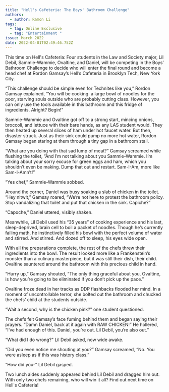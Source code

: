 ```yaml
---
title: "Hell's Cafeteria: The Boys' Bathroom Challenge"
authors:
  - author: Ramon Li
tags:
  - tag: Online Exclusive
  - tag: "Entertainment "
issue: March 2022
date: 2022-04-01T02:49:46.752Z
---
```

This time on Hell's Cafeteria: Four students in the Law and Society major, Lil Debil, Sammie-Wammie, Ovaltine, and Daniel, will be competing in the Boys’ Bathroom Challenge to decide who will enter the final round and become a head chef at Rordon Gamsay’s Hell’s Cafeteria in Brooklyn Tech, New York City.



“This challenge should be simple even for Technites like you,” Rordon Gamsay explained, “You will be cooking  a large bowl of noodles for the poor, starving souls outside who are probably cutting class. However, you can only use the tools available in this bathroom and this fridge of ingredients. Alright? Begin!”



Sammie-Wammie and Ovaltine got off to a strong start, mincing onions, broccoli, and lettuce with their bare hands, as any LAS student would. They then heated up several slices of ham under hot faucet water. But then, disaster struck. Just as their sink could pump no more hot water, Rordon Gamsay began staring at them through a tiny gap in a bathroom stall.



“What are you doing with that sad lump of meat?” Gamsay screamed while flushing the toilet, “And I’m not talking about you Sammie-Wammie. I’m talking about your sorry excuse for green eggs and ham, which you shouldn’t even be making. Dump that out and restart. Sam-I-Am, more like Sam-I-Amn’t!”



“Yes chef,” Sammie-Wammie sobbed.



Around the corner, Daniel was busy soaking a slab of chicken in the toilet. “Hey nitwit,” Gamsay roared, “We’re not here to protest the bathroom policy. Stop vandalizing that toilet and put that chicken in the sink. Capiche?”



“Capoche,” Daniel uttered, visibly shaken.



Meanwhile, Lil Debil used his “35 years” of cooking experience and his last, sleep-deprived, brain cell to boil a packet of noodles. Though he’s currently failing math, he instinctively filled his bowl with the perfect volume of water and stirred. And stirred. And dozed off to sleep, his eyes wide open.



With all the preparations complete, the rest of the chefs threw their ingredients into the bowl. The result looked more like a Frankenstein’s monster than a culinary masterpiece, but it was still their dish, their child. Ovaltine sauntered around the bathroom with this precious child in hand.



“Hurry up,” Gamsay shouted, “The only thing graceful about you, Ovaltine, is how you’re going to be eliminated if you don’t pick up the pace.”



Ovaltine froze dead in her tracks as DDP flashbacks flooded her mind. In a moment of uncontrollable terror, she bolted out the bathroom and chucked the chefs’ child at the students outside.



“Wait a second, why is the chicken pink?” one student questioned.



The chefs felt Gamsay’s face fuming behind them and began saying their prayers. “Damn Daniel, back at it again with RAW CHICKEN!” He hollered, “I’ve had enough of this. Daniel, you’re out. Lil Debil, you’re also out.”



“What did I do wrong?” Lil Debil asked, now wide awake.



“Did you even notice me shouting at you?” Gamsay screamed, “No. You were asleep as if this was history class.”



“How did you-” Lil Debil gasped.



Two lunch aides suddenly appeared behind Lil Debil and dragged him out. With only two chefs remaining, who will win it all? Find out next time on Hell's Cafeteria!